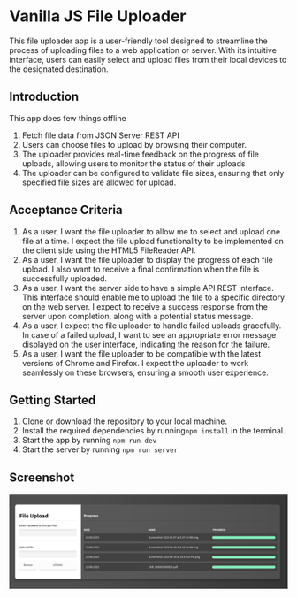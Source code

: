 # Vanilla JS File Uploader
This file uploader app is a user-friendly tool designed to streamline the process of uploading files to a web application or server. With its intuitive interface, users can easily select and upload files from their local devices to the designated destination.

## Introduction
This app does few things offline
1. Fetch file data from JSON Server REST API
2. Users can choose files to upload by browsing their computer.
3. The uploader provides real-time feedback on the progress of file uploads, allowing users to monitor the status of their uploads
4. The uploader can be configured to validate file sizes, ensuring that only specified file sizes are allowed for upload.

## Acceptance Criteria
1. As a user, I want the file uploader to allow me to select and upload one file at a time. I expect the file upload functionality to be implemented on the client side using the HTML5 FileReader API.
2. As a user, I want the file uploader to display the progress of each file upload. I also want to receive a final confirmation when the file is successfully uploaded.
3. As a user, I want the server side to have a simple API REST interface. This interface should enable me to upload the file to a specific directory on the web server. I expect to receive a success response from the server upon completion, along with a potential status message.
4. As a user, I expect the file uploader to handle failed uploads gracefully. In case of a failed upload, I want to see an appropriate error message displayed on the user interface, indicating the reason for the failure.
5. As a user, I want the file uploader to be compatible with the latest versions of Chrome and Firefox. I expect the uploader to work seamlessly on these browsers, ensuring a smooth user experience.

## Getting Started
1. Clone or download the repository to your local machine.
2. Install the required dependencies by running`npm install` in the terminal.
3. Start the app by running `npm run dev`
4. Start the server by running `npm run server`

## Screenshot
![](./screenshot.png)